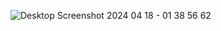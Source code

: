 ![Desktop Screenshot 2024 04 18 - 01 38 56 62](https://github.com/abdelrahmanda/ifood_dashboard/assets/144565933/2e314d5e-ca84-48d3-9ad0-cb94df935efd)
